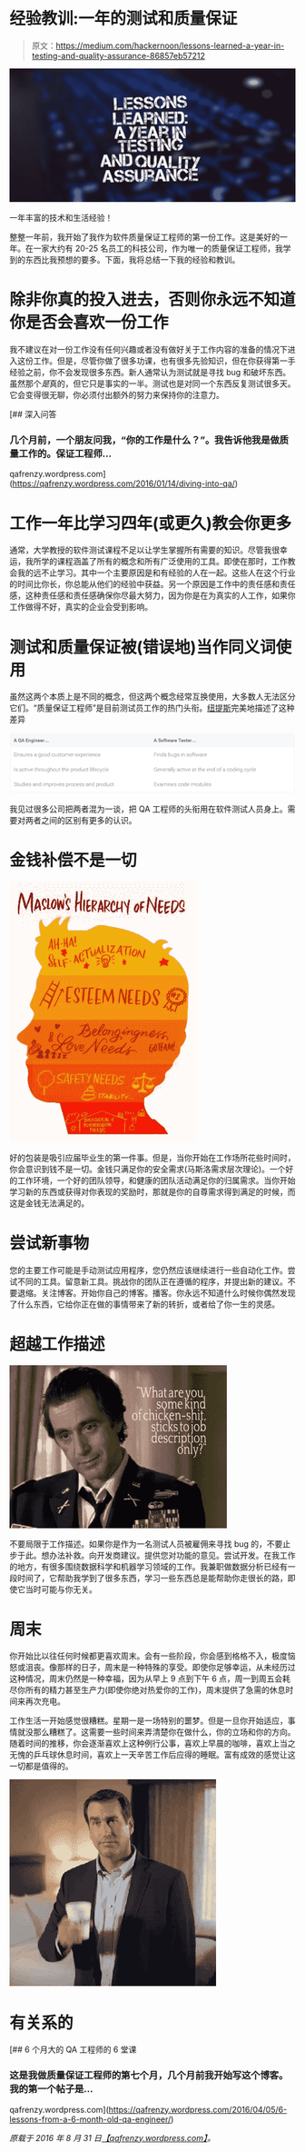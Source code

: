 # 经验教训:一年的测试和质量保证

> 原文：<https://medium.com/hackernoon/lessons-learned-a-year-in-testing-and-quality-assurance-86857eb57212>

![](img/f19359788b9e22db10046383fa90edd6.png)

一年丰富的技术和生活经验！

整整一年前，我开始了我作为软件质量保证工程师的第一份工作。这是美好的一年。在一家大约有 20-25 名员工的科技公司，作为唯一的质量保证工程师，我学到的东西比我预想的要多。下面，我将总结一下我的经验和教训。

# 除非你真的投入进去，否则你永远不知道你是否会喜欢一份工作

我不建议在对一份工作没有任何兴趣或者没有做好关于工作内容的准备的情况下进入这份工作。但是，尽管你做了很多功课，也有很多先验知识，但在你获得第一手经验之前，你不会发现很多东西。新人通常认为测试就是寻找 bug 和破坏东西。虽然那个*是*真的，但它只是事实的一半。测试也是对同一个东西反复测试很多天。它会变得很无聊，你必须付出额外的努力来保持你的注意力。

[](https://qafrenzy.wordpress.com/2016/01/14/diving-into-qa/) [## 深入问答

### 几个月前，一个朋友问我，“你的工作是什么？”。我告诉他我是做质量工作的。保证工程师…

qafrenzy.wordpress.com](https://qafrenzy.wordpress.com/2016/01/14/diving-into-qa/) 

# 工作一年比学习四年(或更久)教会你更多

通常，大学教授的软件测试课程不足以让学生掌握所有需要的知识。尽管我很幸运，我所学的课程涵盖了所有的概念和所有广泛使用的工具。即使在那时，工作教会我的远不止学习。其中一个主要原因是和有经验的人在一起。这些人在这个行业的时间比你长，你总能从他们的经验中获益。另一个原因是工作中的责任感和责任感，这种责任感和责任感确保你尽最大努力，因为你是在为真实的人工作，如果你工作做得不好，真实的企业会受到影响。

# 测试和质量保证被(错误地)当作同义词使用

虽然这两个本质上是不同的概念，但这两个概念经常互换使用，大多数人无法区分它们。“质量保证工程师”是目前测试员工作的热门头衔。[纽提斯](http://www.neotys.com/)完美地描述了这种差异

![](img/f98a1ee32893dce50687dd727928ab95.png)

我见过很多公司把两者混为一谈，把 QA 工程师的头衔用在软件测试人员身上。需要对两者之间的区别有更多的认识。

# 金钱补偿不是一切

![](img/34c0a008d7014b379e203f805fec66dd.png)

好的包装是吸引应届毕业生的第一件事。但是，当你开始在工作场所花些时间时，你会意识到钱不是一切。金钱只满足你的安全需求(马斯洛需求层次理论)。一个好的工作环境，一个好的团队领导，和健康的团队活动满足你的归属需求。当你开始学习新的东西或获得对你表现的奖励时，那就是你的自尊需求得到满足的时候，而这是金钱无法满足的。

# 尝试新事物

您的主要工作可能是手动测试应用程序，您仍然应该继续进行一些自动化工作。尝试不同的工具。留意新工具。挑战你的团队正在遵循的程序，并提出新的建议。不要退缩。关注博客。开始你自己的博客。播客。你永远不知道什么时候你偶然发现了什么东西，它给你正在做的事情带来了新的转折，或者给了你一生的灵感。

# 超越工作描述

![](img/42eab5af457f51efcdd3b9d7241ec2f1.png)

不要局限于工作描述。如果你是作为一名测试人员被雇佣来寻找 bug 的，不要止步于此。想办法补救。向开发商建议。提供您对功能的意见。尝试开发。在我工作的地方，有很多围绕数据科学和机器学习领域的工作。我兼职做数据分析已经有一段时间了，它帮助我学到了很多东西，学习一些东西总是能帮助你走很长的路，即使它当时可能与你无关。

# 周末

你开始比以往任何时候都更喜欢周末。会有一些阶段，你会感到格格不入，极度恼怒或沮丧。像那样的日子，周末是一种特殊的享受。即使你足够幸运，从未经历过这种情况，周末仍然是一种幸福，因为从早上 9 点到下午 6 点，周一到周五会耗尽你所有的精力甚至生产力(即使你绝对热爱你的工作)，周末提供了急需的休息时间来再次充电。

工作生活一开始感觉很糟糕。星期一是一场特别的噩梦。但是一旦你开始适应，事情就没那么糟糕了。这需要一些时间来弄清楚你在做什么，你的立场和你的方向。随着时间的推移，你会逐渐喜欢上这种例行公事，喜欢上早晨的咖啡，喜欢上当之无愧的乒乓球休息时间，喜欢上一天辛苦工作后应得的睡眠。富有成效的感觉让这一切都是值得的。

![](img/30ec31ef998676508181985392883114.png)

# 有关系的

[](https://qafrenzy.wordpress.com/2016/04/05/6-lessons-from-a-6-month-old-qa-engineer/) [## 6 个月大的 QA 工程师的 6 堂课

### 这是我做质量保证工程师的第七个月，几个月前我开始写这个博客。我的第一个帖子是…

qafrenzy.wordpress.com](https://qafrenzy.wordpress.com/2016/04/05/6-lessons-from-a-6-month-old-qa-engineer/) 

*原载于 2016 年 8 月 31 日*[*【qafrenzy.wordpress.com】*](https://qafrenzy.wordpress.com/2016/08/31/lessons-learned-a-year-in-testing-and-quality-assurance/)*。*